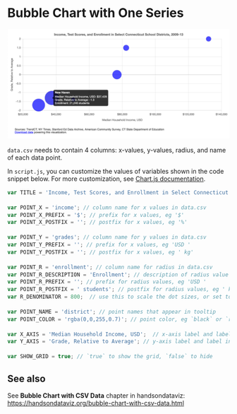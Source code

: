 # Bubble Chart with One Series

![Bubble chart with one series](../images/bubble-chart.png)

`data.csv` needs to contain 4 columns: x-values, y-values, radius, and name of each data point.

In `script.js`, you can customize the values of variables shown in the code snippet below. For more customization, see [Chart.js documentation](https://www.chartjs.org/docs/latest/).

```javascript
var TITLE = 'Income, Test Scores, and Enrollment in Select Connecticut School Districts, 2009-13';

var POINT_X = 'income'; // column name for x values in data.csv
var POINT_X_PREFIX = '$'; // prefix for x values, eg '$'
var POINT_X_POSTFIX = ''; // postfix for x values, eg '%'

var POINT_Y = 'grades'; // column name for y values in data.csv
var POINT_Y_PREFIX = ''; // prefix for x values, eg 'USD '
var POINT_Y_POSTFIX = ''; // postfix for x values, eg ' kg'

var POINT_R = 'enrollment'; // column name for radius in data.csv
var POINT_R_DESCRIPTION = 'Enrollment'; // description of radius value
var POINT_R_PREFIX = ''; // prefix for radius values, eg 'USD '
var POINT_R_POSTFIX = ' students'; // postfix for radius values, eg ' kg'
var R_DENOMINATOR = 800;  // use this to scale the dot sizes, or set to 1 if your dataset contains precise radius values

var POINT_NAME = 'district'; // point names that appear in tooltip
var POINT_COLOR = 'rgba(0,0,255,0.7)'; // point color, eg `black` or `rgba(10, 100, 44, 0.8)`

var X_AXIS = 'Median Household Income, USD';  // x-axis label and label in tooltip
var Y_AXIS = 'Grade, Relative to Average'; // y-axis label and label in tooltip

var SHOW_GRID = true; // `true` to show the grid, `false` to hide
```

## See also

See **Bubble Chart with CSV Data** chapter in handsondataviz: https://handsondataviz.org/bubble-chart-with-csv-data.html